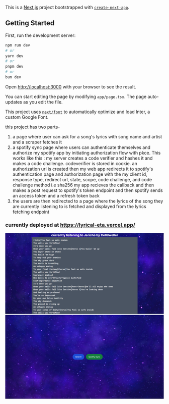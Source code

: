 This is a [Next.js](https://nextjs.org/) project bootstrapped with [`create-next-app`](https://github.com/vercel/next.js/tree/canary/packages/create-next-app).

## Getting Started

First, run the development server:

```bash
npm run dev
# or
yarn dev
# or
pnpm dev
# or
bun dev
```

Open [http://localhost:3000](http://localhost:3000) with your browser to see the result.

You can start editing the page by modifying `app/page.tsx`. The page auto-updates as you edit the file.

This project uses [`next/font`](https://nextjs.org/docs/basic-features/font-optimization) to automatically optimize and load Inter, a custom Google Font.

this project has two parts-

1. a page where user can ask for a song's lyrics with song name and artist and a scraper fetches it
2. a spotify sync page where users can authenticate themselves and authorize my spotify app by initiating authorization flow with pkce. This works like this :
   my server creates a code verifier and hashes it and makes a code challenge.
   codeverifier is stored in cookie. an authorization url is created then my web app redirects it to spotify's authentication page and authorization page with the my client id, response type, redirect url, state, scope, code challenge, and code challenge method i.e sha256
   my app recieves the callback and then makes a post request to spotify's token endpoint and then spotify sends an access token and a refresh token back
3. the users are then redirected to a page where the lyrics of the song they are currently listening to is fetched and displayed from the lyrics fetching endpoint

### currently deployed at https://lyrical-eta.vercel.app/

![a screenshot of the spotify-sync/lyrics page](image-4.png)
![a screenshot of the root page](image.png)
